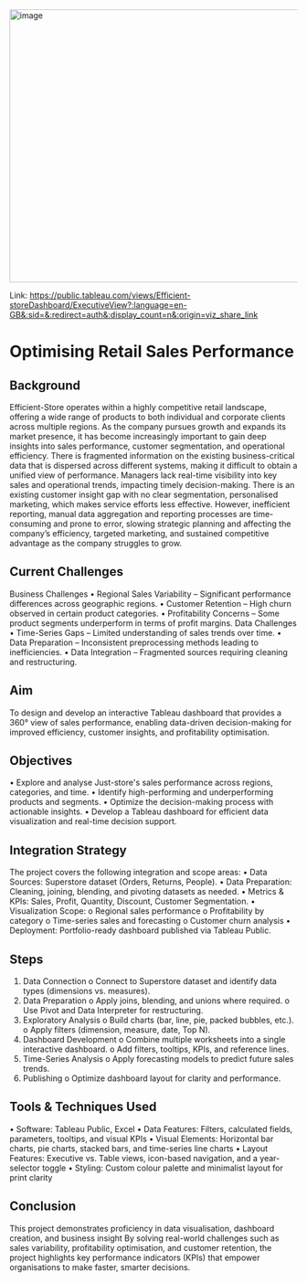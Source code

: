 <img width="940" height="478" alt="image" src="https://github.com/user-attachments/assets/f2723623-6b78-4239-89c5-5683e52f446a" />

Link: https://public.tableau.com/views/Efficient-storeDashboard/ExecutiveView?:language=en-GB&:sid=&:redirect=auth&:display_count=n&:origin=viz_share_link

# Optimising Retail Sales Performance

## Background

Efficient-Store operates within a highly competitive retail landscape, offering a wide range of products to both individual and corporate clients across multiple regions. As the company pursues growth and expands its market presence, it has become increasingly important to gain deep insights into sales performance, customer segmentation, and operational efficiency. There is fragmented information on the existing business-critical data that is dispersed across different systems, making it difficult to obtain a unified view of performance. Managers lack real-time visibility into key sales and operational trends, impacting timely decision-making. There is an existing customer insight gap with no clear segmentation, personalised marketing, which makes service efforts less effective. However, inefficient reporting, manual data aggregation and reporting processes are time-consuming and prone to error, slowing strategic planning and affecting the company’s efficiency, targeted marketing, and sustained competitive advantage as the company struggles to grow.

## Current Challenges

Business Challenges
•	Regional Sales Variability – Significant performance differences across geographic regions.
•	Customer Retention – High churn observed in certain product categories.
•	Profitability Concerns – Some product segments underperform in terms of profit margins.
Data Challenges
•	Time-Series Gaps – Limited understanding of sales trends over time.
•	Data Preparation – Inconsistent preprocessing methods leading to inefficiencies.
•	Data Integration – Fragmented sources requiring cleaning and restructuring.

## Aim
To design and develop an interactive Tableau dashboard that provides a 360° view of sales performance, enabling data-driven decision-making for improved efficiency, customer insights, and profitability optimisation.

## Objectives
•	Explore and analyse Just-store's sales performance across regions, categories, and time.
•	Identify high-performing and underperforming products and segments.
•	Optimize the decision-making process with actionable insights.
•	Develop a Tableau dashboard for efficient data visualization and real-time decision support.

## Integration Strategy 
The project covers the following integration and scope areas:
•	Data Sources: Superstore dataset (Orders, Returns, People).
•	Data Preparation: Cleaning, joining, blending, and pivoting datasets as needed.
•	Metrics & KPIs: Sales, Profit, Quantity, Discount, Customer Segmentation.
•	Visualization Scope:
o	Regional sales performance
o	Profitability by category
o	Time-series sales and forecasting
o	Customer churn analysis
•	Deployment: Portfolio-ready dashboard published via Tableau Public.

## Steps
1.	Data Connection
o	Connect to Superstore dataset and identify data types (dimensions vs. measures).
2.	Data Preparation
o	Apply joins, blending, and unions where required.
o	Use Pivot and Data Interpreter for restructuring.
3.	Exploratory Analysis
o	Build charts (bar, line, pie, packed bubbles, etc.).
o	Apply filters (dimension, measure, date, Top N).
4.	Dashboard Development
o	Combine multiple worksheets into a single interactive dashboard.
o	Add filters, tooltips, KPIs, and reference lines.
5.	Time-Series Analysis
o	Apply forecasting models to predict future sales trends.
6.	Publishing
o	Optimize dashboard layout for clarity and performance.


## Tools & Techniques Used
• Software: Tableau Public, Excel
• Data Features: Filters, calculated fields, parameters, tooltips, and visual KPIs
• Visual Elements: Horizontal bar charts, pie charts, stacked bars, and time-series line charts
• Layout Features: Executive vs. Table views, icon-based navigation, and a year-selector toggle
• Styling: Custom colour palette and minimalist layout for print clarity

## Conclusion
This project demonstrates proficiency in data visualisation, dashboard creation, and business insight By solving real-world challenges such as sales variability, profitability optimisation, and customer retention, the project highlights key performance indicators (KPIs) that empower organisations to make faster, smarter decisions.







